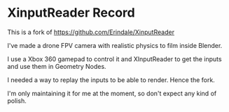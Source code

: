 # XinputReader Record

This is a fork of https://github.com/Erindale/XinputReader

I've made a drone FPV camera with realistic physics to film inside Blender.

I use a Xbox 360 gamepad to control it and XInputReader to get the inputs and use them in Geometry Nodes.

I needed a way to replay the inputs to be able to render. Hence the fork.

I'm only maintaining it for me at the moment, so don't expect any kind of polish.